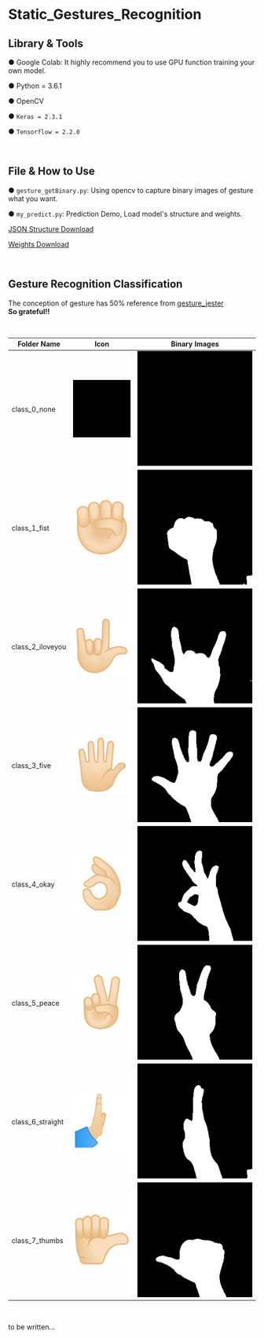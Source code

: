# Static_Gestures_Recognition


## Library & Tools
● Google Colab: It highly recommend you to use GPU function training your own model.

● Python = 3.6.1

● OpenCV

● `Keras = 2.3.1`

● `Tensorflow = 2.2.0`

&emsp;
&emsp;

## File & How to Use
● `gesture_getBinary.py`: Using opencv to capture binary images of gesture what you want.

● `my_predict.py`: Prediction Demo, Load model's structure and weights.

[JSON Structure Download](https://drive.google.com/file/d/1zkwMxnMKtcChziVGG22R4vboEBRi2b1r/view?usp=sharing)

[Weights Download](https://drive.google.com/file/d/1MP-mdzV9R8b5lEizOlK3h58SwA-n1MsX/view?usp=sharing )

&emsp;
&emsp;

## Gesture Recognition Classification
The conception of gesture has 50% reference from [gesture_jester](https://github.com/mdylan2/gesture_jester)  
**So grateful!!**

&emsp;

|Folder Name|Icon|Binary Images
|---|---|----
|class_0_none|![none](https://raw.githubusercontent.com/iamDavidLai/Static_Gestures_Recognition/main/images/icon/class_0_none_128.jpg)|![none](https://github.com/iamDavidLai/Static_Gestures_Recognition/blob/main/images/my_gesture_7-2/train/class_0_none/1.png)
|class_1_fist|![fist](https://raw.githubusercontent.com/iamDavidLai/Static_Gestures_Recognition/main/images/icon/class_1_fist_128.jpg)|![fist](https://github.com/iamDavidLai/Static_Gestures_Recognition/blob/main/images/my_gesture_7-2/train/class_1_fist/1.png)
|class_2_iloveyou|![Iloveyou](https://raw.githubusercontent.com/iamDavidLai/Static_Gestures_Recognition/main/images/icon/class_2_love-you_128.jpg)|![Iloveyou](https://github.com/iamDavidLai/Static_Gestures_Recognition/blob/main/images/my_gesture_7-2/train/class_2_iloveyou/1.png)
|class_3_five|![five](https://raw.githubusercontent.com/iamDavidLai/Static_Gestures_Recognition/main/images/icon/class_3_five_128.jpg)|![five](https://github.com/iamDavidLai/Static_Gestures_Recognition/blob/main/images/my_gesture_7-2/train/class_3_five/1.png)
|class_4_okay|![okay](https://raw.githubusercontent.com/iamDavidLai/Static_Gestures_Recognition/main/images/icon/class_4_okay_128.jpg)|![okay](https://github.com/iamDavidLai/Static_Gestures_Recognition/blob/main/images/my_gesture_7-2/train/class_4_okay/1.png)
|class_5_peace|![peace](https://raw.githubusercontent.com/iamDavidLai/Static_Gestures_Recognition/main/images/icon/class_5_peace_128.jpg)|![peace](https://github.com/iamDavidLai/Static_Gestures_Recognition/blob/main/images/my_gesture_7-2/train/class_5_peace/1.png)
|class_6_straight|![straight](https://raw.githubusercontent.com/iamDavidLai/Static_Gestures_Recognition/main/images/icon/class_6_straight_128.jpg)|![straight](https://github.com/iamDavidLai/Static_Gestures_Recognition/blob/main/images/my_gesture_7-2/train/class_6_straight/1.png)
|class_7_thumbs|![thumbs](https://raw.githubusercontent.com/iamDavidLai/Static_Gestures_Recognition/main/images/icon/class_7_thumbs_128.jpg)|![thumbs](https://github.com/iamDavidLai/Static_Gestures_Recognition/blob/main/images/my_gesture_7-2/train/class_7_thumbs/1.png)


&emsp;
&emsp;




to be written...
